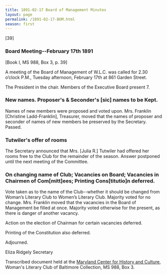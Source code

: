 ```yaml
---
title: 1891-02-17 Board of Management Minutes
layout: page
permalink: /1891-02-17-BOM.html
season: first
---
```


<style>
    #maincontent{
        font-size:1.4em;
    }
</style>
[39]

### Board Meeting--February 17th 1891
[Book I, MS 988, Box 3, p. 39]

A meeting of the Board of Management of W.L.C. was called for 2.30 o’clock P.M., Tuesday afternoon, February 17th at 861 Garden Street.

The President in the chair. Members of the Executive Board present 7.

### New names. Proposer's & Seconder's [sic] names to be Kept.

Names of new members were proposed and voted upon. Mrs. Franklin [Christine Ladd-Franklin], Treasurer, moved that the names of proposer and seconder of names of new members be preserved by the Secretary. Passed.

### Tutwiler's offer of rooms

The Secretary announced that Mrs. [Julia R.] Tutwiler had offered her rooms free to the Club for the remainder of the season. Answer postponed until the next meeting of the Committee.

### On changing name of Club; Vacancies on Board; Vacancies in Chairmen of Com[mitt]ees; Printing Cons[titutio]n deferred.

Vote taken as to the name of the Club--whether it should be changed from Woman’s Literary Club to Women’s Literary Club. Majority voted for no change. Mrs. Franklin moved that the vacancies in the Board of Management be filled at once. Majority voted otherwise for the present, as there is danger of another vacancy.

Action on the election of Chairman for certain vacancies deferred.

Printing of the Constitution also deferred.

Adjourned.

Eliza Ridgely
Secretary

Transcribed document held at the [Maryland Center for History and Culture](http://mdhs.org/), Woman's Literary Club of Baltimore Collection, MS 988, Box 3. 